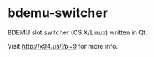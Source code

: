 bdemu-switcher
==============

BDEMU slot switcher (OS X/Linux) written in Qt.

Visit http://x94.us/?p=9 for more info.
